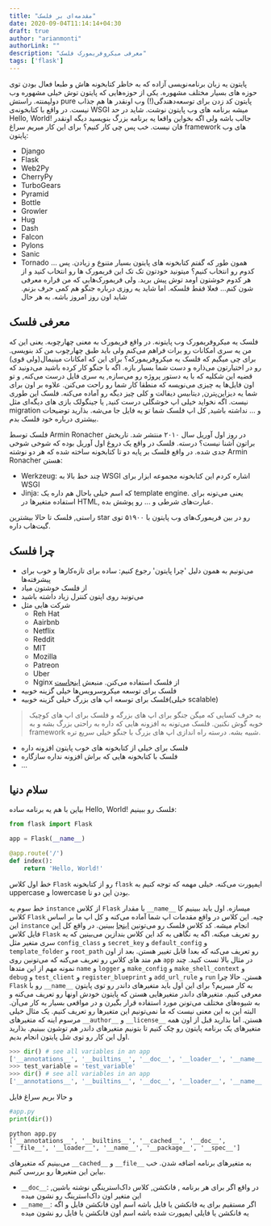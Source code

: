 ```yaml
---
title: "مقدمه‌ای بر فلسک"
date: 2020-09-04T11:14:14+04:30
draft: true
author: "arianmonti"
authorLink: ""
description: "معرفی میکروفریمورک فلسک"
tags: ['flask']
---
```

پایتون یه زبان برنامه‌نویسی آزاده که به خاظر کتابخونه هاش و طبعا فعال بودن توی حوزه های بسیار مختلف مشهوره. یکی از حوزه‌‌ها‌یی که پایتون توش خیلی مشهوره وب دولپمنته. راستش pure پایتون کد زدن برای توسعه‌دهندگی(!) وب اونقدر ها هم جذاب نیست. در واقع با کتابخونه‌ی WSGI میشه برنامه های وب پایتون نوشت. شاید در حد Hello, World! جالب باشه ولی اگه بخواین واقعا یه برنامه بزرگ بنویسید دیگه اونقدر فان نیست. خب پس چی کار کنیم؟ برای این کار میریم سراغ framework های وب پایتون:
- Django
- Flask
- Web2Py
- CherryPy
- TurboGears
- Pyramid
- Bottle
- Growler
- Hug
- Dash
- Falcon
- Pylons
- Sanic
- Tornado
...
همون طور که گفتم کتابخونه های پایتون بسیار متنوع و زیادن. پس کدوم رو انتخاب کنیم؟ میتونید خودتون تک تک این فریمورک ها رو انتخاب کنید و از هر کدوم خوشتون اومد توش پیش برید. ولی فریمورک‌هایی که من قراره معرفی شون کنم... فعلا فقط فلسکه. اما شاید یه روزی درباره جنگو هم کمی حرف بزنم. شاید اون روز امروز باشه. به هر حال

## معرفی فلسک
فلسک یه میکروفریمورک وب پایتونه. در واقع فریمورک به معنی چهارچوبه. یعنی این که من یه سری امکانات رو برات فراهم می‌کنم ولی باید طبق چهارچوب من کد بنویسی. برای چی میگیم که فلسک یه میکروفریمورکه؟ برای این که امکانات مینیمال(ولی قوی) رو در اختیارتون می‌ذاره و دست شما بسیار بازه. اگه با جنگو کار کرده باشید می‌دونید که قضیه این شکلیه که با یه دستور پروژه رو می‌سازه, یه سری فایل درست می‌کنه, و تو اون فایل‌ها یه چیزی می‌نویسه که منطقا کار شما رو راحت‌ می‌کنن. علاوه بر اون برای شما یه دیزاین‌پترن, دیتابیس دیفالت و کلی چیز دیگه رو آماده می‌کنه. فلسک این طوری نیست. اگه نخواید خیلی اپ خوشگلی درست کنید, یا جینگولک بازی های دیگه‌ای مثل migration و ... نداشته باشید, کل اپ فلسک شما تو یه فایل جا می‌شه. بذارید توضیحات بیشتری درباره خود فلسک بدم.

فلسک توسط Armin Ronacher در روز اول آوریل سال ۲۰۱۰ منتشر شد. تاریخش براتون آشنا نیست؟ درسته. فلسک در واقع یک دروغ اول آوریل بوده که شوخی شوخی جدی شده. در واقع فلسک بر پایه دو تا کتابخونه ساخته شده که هر دو نوشته Armin Ronacher هستن:
- Werkzeug: چند خط بالا به WSGI اشاره کردم این کتابخونه مجموعه ابزار برای WSGI
- Jinja: که اسم خیلی باحال هم داره یک template engine. یعنی می‌تونه برای استفاده متغیر‌ها در HTML, عبارت‌های شرطی و ... رو پوشش بده.

راستی, فلسک تا حالا بیشترین star رو در بین فریمورک‌های وب پایتون با ۵۱۹۰۰ توی گیت‌هاب داره.

## چرا فلسک
* می‌تونیم به همون دلیل 'چرا پایتون' رجوع کنیم: ساده برای تازه‌کارها و خوب برای پیشرفته‌ها
* از فلسک خوشتون میاد
* می‌تونید روی اپتون کنترل زیاد داشته باشید
* شرکت هایی مثل
    - Reh Hat
    - Aairbnb 
    - Netflix
    - Reddit
    - MIT
    - Mozilla
    - Patreon
    - Uber
    - Nginx
از فلسک استفاده می‌کنن. منبعش [اینجاست](https://stackshare.io/flask)
* فلسک برای توسعه میکروسرویس‌ها خیلی گزینه خوبیه
*  فلسک برای توسعه اپ های بزرگ خیلی گزینه خوبیه(خیلی scalable)
> به حرف کسایی که میگن جنگو برای اپ های بزرگه و فلسک برای اپ های کوچیک خوبه گوش نکنین. فلسک می‌تونه به افزونه هایی که داره به راحتی بزرگ بشه و به framework شبیه بشه. درسته راه اندازی اپ های بزرگ با جنگو خیلی سریع تره.
* فلسک برای خیلی از کتابخونه های خوب پایتون افزونه داره
* فلسک با کتابخونه هایی که براش افزونه نداره سازگاره
* ...
## سلام دنیا
بیاین با هم یه برنامه ساده Hello, World! فلسک رو ببینیم:

```  Python
from flask import Flask

app = Flask(__name__)

@app.route('/')
def index():
    return 'Hello, World!'
```

خط اول کلاس `Flask` رو از کتابخونه `flask` ایمپورت می‌کنه. خیلی مهمه که توجه کنیم به uppercase و lowercase بودن این دو تا.

خط سوم یه `instance` از کلاس `Flask` با مقدار `__name__` میسازه. اول باید ببینیم کا کلاس `Flask` چیه. این کلاس در واقع مقدمات اپ شما آماده می‌کنه و کل اپ ما بر اساس این `instance` انجام میشه. کد کلاس فلسک رو می‌تونین
[اینجا](https://github.com/pallets/flask/blob/a1fb8f143f5deb545a10ac2758cb7a2b2bd68df3/src/flask/app.py#L62)
ببینین. در واقع کل
[این](https://github.com/pallets/flask/blob/a1fb8f143f5deb545a10ac2758cb7a2b2bd68df3/src/flask/app.py)
فایل کلاس `Flask` رو تعریف میکنه. اگه یه نگاهی به کد این کلاس بندازین می‌بینین که یه سری متغیر   مثل `config_class` و `secret_key` و ‍‍‍‍‍‍‍‍‍‍‍‍‍‍`default_config` و `template_folder` و `root_path` رو تعریف می‌کنه که بعدا قابل تغییر هستن. بعد از اون هم متد های کلاس رو تعریف می‌کنه که می‌تونین روی `app` در مثال بالا تست کنید. چند نمونه مهم از این متد‌ها `name` و `logger` و `make_config` و ‍‍`make_shell_context` و `debug` و ‍`test_client` و `register_blueprint` و `add_url_rule` و `run` هستن.
حالا چرا `Flask` رو با `__name__` به کار میبریم؟ برای این اول باید متغیر‌‌های داندر رو توی پایتون معرفی کنیم. متغیر‌های داندر متغیر‌هایی هستن که پایتون خودش اونها رو تعریف می‌کنه و به شیوه‌های مختلف می‌تونن مورد استفاده قرار بگیرن و در مواقعی بسیار به کار می‌آن. البته این به این معنی نیست که ما نمی‌تونیم این متغیر‌ها رو تعریف کنیم. یک مثال خیلی مرسوم اینه که متغیر‌های `__author__` و `__license__` هستن. اما بذارید قبل از اون  همه متغیر‌های یک برنامه پایتون رو چک کنیم تا بتونیم متغیر‌های داندر هم توشون ببینیم.
بذارید اول این کار رو توی شل پایتون انجام بدیم.
``` Python
>>> dir() # see all variables in an app
['__annotations__', '__builtins__', '__doc__', '__loader__', '__name__', '__package__', '__spec__']
>>> test_variable = 'test_variable'
>>> dir() # see all variables in an app
['__annotations__', '__builtins__', '__doc__', '__loader__', '__name__', '__package__', '__spec__', 'my_variable']

```
و حالا بریم سراغ فایل
``` Python
#app.py
print(dir())
```
``` Shell
python app.py
['__annotations__', '__builtins__', '__cached__', '__doc__', '__file__', '__loader__', '__name__', '__package__', '__spec__']
```
می‌بینیم که متغیر‌های `__cached__` و `__file__` به متغیر‌های برنامه اضافه شدن. خب بیاین این متغیر‌ها رو بررسی کنیم.
* `__doc__`: در واقع اگر برای هر برنامه , فانکشن, کلاس داک‌استرینگی نوشته باشین, این متغیر اون داک‌استرینگ رو نشون میده
* `__name__`: اگر مستقیم برای یه فانکشن یا فایل باشه اسم اون فانکشن فایل و اگه یه فانکشن یا فایلی ایمپورت شده باشه اسم اون فانکشن یا فایل رو نشون میده